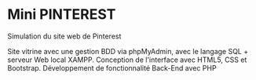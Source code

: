 # Mini PINTEREST
Simulation du site web de Pinterest

Site vitrine avec une gestion BDD via phpMyAdmin, avec le langage SQL + serveur Web local XAMPP. 
Conception de l'interface avec HTML5, CSS et Bootstrap. 
Développement de fonctionnalité Back-End avec PHP
